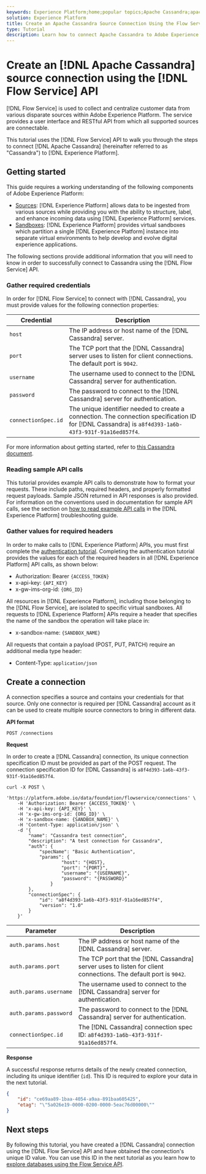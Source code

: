 ```yaml
---
keywords: Experience Platform;home;popular topics;Apache Cassandra;apache cassandra;Cassandra;cassandra
solution: Experience Platform
title: Create an Apache Cassandra Source Connection Using the Flow Service API
type: Tutorial
description: Learn how to connect Apache Cassandra to Adobe Experience Platform using the Flow Service API.
---
```


# Create an [!DNL Apache Cassandra] source connection using the [!DNL Flow Service] API

[!DNL Flow Service] is used to collect and centralize customer data from various disparate sources within Adobe Experience Platform. The service provides a user interface and RESTful API from which all supported sources are connectable.

This tutorial uses the [!DNL Flow Service] API to walk you through the steps to connect [!DNL Apache Cassandra] (hereinafter referred to as "Cassandra") to [!DNL Experience Platform].

## Getting started

This guide requires a working understanding of the following components of Adobe Experience Platform:

*   [Sources](../../../../home.md): [!DNL Experience Platform] allows data to be ingested from various sources while providing you with the ability to structure, label, and enhance incoming data using [!DNL Experience Platform] services.
*   [Sandboxes](../../../../../sandboxes/home.md): [!DNL Experience Platform] provides virtual sandboxes which partition a single [!DNL Experience Platform] instance into separate virtual environments to help develop and evolve digital experience applications.

The following sections provide additional information that you will need to know in order to successfully connect to Cassandra using the [!DNL Flow Service] API.

### Gather required credentials

In order for [!DNL Flow Service] to connect with [!DNL Cassandra], you must provide values for the following connection properties:

| Credential | Description |
| ---------- | ----------- |
| `host` | The IP address or host name of the [!DNL Cassandra] server. |
| `port` | The TCP port that the [!DNL Cassandra] server uses to listen for client connections. The default port is `9042`. |
| `username` | The username used to connect to the [!DNL Cassandra] server for authentication. |
| `password` | The password to connect to the [!DNL Cassandra] server for authentication. |
| `connectionSpec.id` | The unique identifier needed to create a connection. The connection specification ID for [!DNL Cassandra] is `a8f4d393-1a6b-43f3-931f-91a16ed857f4`. |

For more information about getting started, refer to [this Cassandra document](https://cassandra.apache.org/doc/latest/operating/security.html#authentication).

### Reading sample API calls

This tutorial provides example API calls to demonstrate how to format your requests. These include paths, required headers, and properly formatted request payloads. Sample JSON returned in API responses is also provided. For information on the conventions used in documentation for sample API calls, see the section on [how to read example API calls](../../../../../landing/troubleshooting.md#how-do-i-format-an-api-request) in the [!DNL Experience Platform] troubleshooting guide.

### Gather values for required headers

In order to make calls to [!DNL Experience Platform] APIs, you must first complete the [authentication tutorial](https://www.adobe.com/go/platform-api-authentication-en). Completing the authentication tutorial provides the values for each of the required headers in all [!DNL Experience Platform] API calls, as shown below:

*   Authorization: Bearer `{ACCESS_TOKEN}`
*   x-api-key: `{API_KEY}`
*   x-gw-ims-org-id: `{ORG_ID}`

All resources in [!DNL Experience Platform], including those belonging to the [!DNL Flow Service], are isolated to specific virtual sandboxes. All requests to [!DNL Experience Platform] APIs require a header that specifies the name of the sandbox the operation will take place in:

*   x-sandbox-name: `{SANDBOX_NAME}`

All requests that contain a payload (POST, PUT, PATCH) require an additional media type header:

*   Content-Type: `application/json`

## Create a connection

A connection specifies a source and contains your credentials for that source. Only one connector is required per [!DNL Cassandra] account as it can be used to create multiple source connectors to bring in different data.

**API format**

```http
POST /connections
```

**Request**

In order to create a [!DNL Cassandra] connection, its unique connection specification ID must be provided as part of the POST request. The connection specification ID for [!DNL Cassandra] is `a8f4d393-1a6b-43f3-931f-91a16ed857f4`.

```shell
curl -X POST \
    'https://platform.adobe.io/data/foundation/flowservice/connections' \
    -H 'Authorization: Bearer {ACCESS_TOKEN}' \
    -H 'x-api-key: {API_KEY}' \
    -H 'x-gw-ims-org-id: {ORG_ID}' \
    -H 'x-sandbox-name: {SANDBOX_NAME}' \
    -H 'Content-Type: application/json' \
    -d '{
        "name": "Cassandra test connection",
        "description": "A test connection for Cassandra",
        "auth": {
            "specName": "Basic Authentication",
            "params": {
                    "host": "{HOST},
                    "port": "{PORT}",
                    "username": "{USERNAME}",
                    "password": "{PASSWORD}"
                }
        },
        "connectionSpec": {
            "id": "a8f4d393-1a6b-43f3-931f-91a16ed857f4",
            "version": "1.0"
        }
    }'
```

| Parameter | Description |
| --------- | ----------- |
| `auth.params.host` | The IP address or host name of the [!DNL Cassandra] server. |
| `auth.params.port` | The TCP port that the [!DNL Cassandra] server uses to listen for client connections. The default port is `9042`. |
| `auth.params.username` | The username used to connect to the [!DNL Cassandra] server for authentication. |
| `auth.params.password` | The password to connect to the [!DNL Cassandra] server for authentication. |
| `connectionSpec.id` | The [!DNL Cassandra] connection spec ID: `a8f4d393-1a6b-43f3-931f-91a16ed857f4`. |

**Response**

A successful response returns details of the newly created connection, including its unique identifier (`id`). This ID is required to explore your data in the next tutorial.

```json
{
    "id": "ce69aa89-1baa-4054-a9aa-891baa605425",
    "etag": "\"5a026e19-0000-0200-0000-5eac76d00000\""
}
```

## Next steps

By following this tutorial, you have created a [!DNL Cassandra] connection using the [!DNL Flow Service] API and have obtained the connection's unique ID value. You can use this ID in the next tutorial as you learn how to [explore databases using the Flow Service API](../../explore/database-nosql.md).
